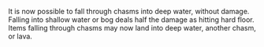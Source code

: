 It is now possible to fall through chasms into deep water, without damage.
Falling into shallow water or bog deals half the damage as hitting hard floor.
Items falling through chasms may now land into deep water, another chasm, or lava.
